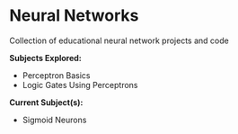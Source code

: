 # Neural Networks
Collection of educational neural network projects and code

**Subjects Explored:**
- Perceptron Basics
- Logic Gates Using Perceptrons

**Current Subject(s):**
- Sigmoid Neurons
